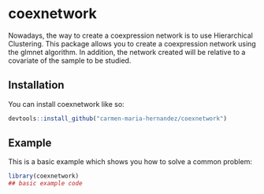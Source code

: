 
<!-- README.md is generated from README.Rmd. Please edit that file -->

# coexnetwork

<!-- badges: start -->

<!-- badges: end -->

Nowadays, the way to create a coexpression network is to use
Hierarchical Clustering. This package allows you to create a
coexpression network using the glmnet algorithm. In addition, the
network created will be relative to a covariate of the sample to be
studied.

## Installation

You can install coexnetwork like so:

``` r
devtools::install_github("carmen-maria-hernandez/coexnetwork")
```

## Example

This is a basic example which shows you how to solve a common problem:

``` r
library(coexnetwork)
## basic example code
```
